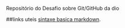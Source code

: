 Repositório do Desafio sobre Git/GitHub da dio


##links uteis 
[sintaxe basica markdown](https://www.markdownguide.org/cheat-sheet/#basic-syntax).
